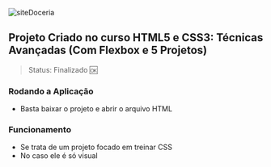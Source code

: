 ![siteDoceria](https://user-images.githubusercontent.com/59969422/123802858-1f944d80-d8c2-11eb-91b0-1a57df7791d2.PNG)

## Projeto Criado no curso HTML5 e CSS3: Técnicas Avançadas (Com Flexbox e 5 Projetos)
> Status: Finalizado 🆗

### Rodando a Aplicação

* Basta baixar o projeto e abrir o arquivo HTML

### Funcionamento

* Se trata de um projeto focado em treinar CSS
* No caso ele é só visual
